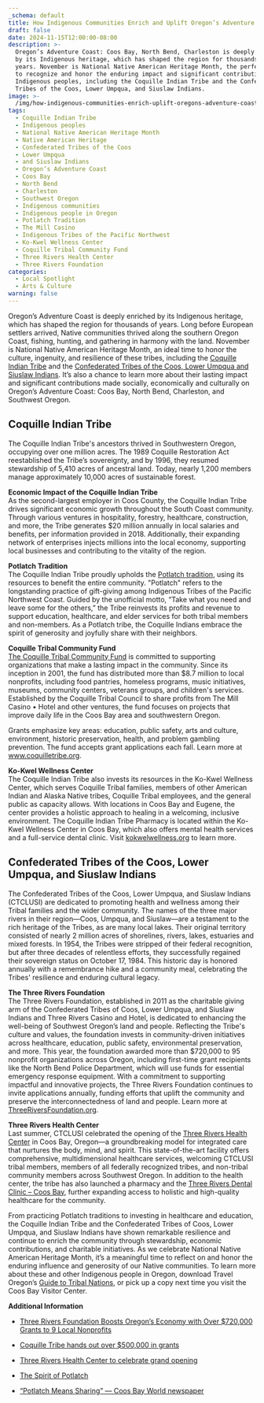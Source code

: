 ```yaml
---
_schema: default
title: How Indigenous Communities Enrich and Uplift Oregon’s Adventure Coast
draft: false
date: 2024-11-15T12:00:00-08:00
description: >-
  Oregon’s Adventure Coast: Coos Bay, North Bend, Charleston is deeply enriched
  by its Indigenous heritage, which has shaped the region for thousands of
  years. November is National Native American Heritage Month, the perfect time
  to recognize and honor the enduring impact and significant contributions of
  Indigenous peoples, including the Coquille Indian Tribe and the Confederated
  Tribes of the Coos, Lower Umpqua, and Siuslaw Indians.
image: >-
  /img/how-indigenous-communities-enrich-uplift-oregons-adventure-coast-blog-695x322-jpg.jpg
tags:
  - Coquille Indian Tribe
  - Indigenous peoples
  - National Native American Heritage Month
  - Native American Heritage
  - Confederated Tribes of the Coos
  - Lower Umpqua
  - and Siuslaw Indians
  - Oregon’s Adventure Coast
  - Coos Bay
  - North Bend
  - Charleston
  - Southwest Oregon
  - Indigenous communities
  - Indigenous people in Oregon
  - Potlatch Tradition
  - The Mill Casino
  - Indigenous Tribes of the Pacific Northwest
  - Ko-Kwel Wellness Center
  - Coquille Tribal Community Fund
  - Three Rivers Health Center
  - Three Rivers Foundation
categories:
  - Local Spotlight
  - Arts & Culture
warning: false
---
```

Oregon’s Adventure Coast is deeply enriched by its Indigenous heritage, which has shaped the region for thousands of years. Long before European settlers arrived, Native communities thrived along the southern Oregon Coast, fishing, hunting, and gathering in harmony with the land. November is National Native American Heritage Month, an ideal time to honor the culture, ingenuity, and resilience of these tribes, including the [Coquille Indian Tribe](https://www.oregonsadventurecoast.com/tribal-heritage-coquilles/) and the [Confederated Tribes of the Coos, Lower Umpqua and Siuslaw Indians](https://www.oregonsadventurecoast.com/tribal-heritage-confederated/). It’s also a chance to learn more about their lasting impact and significant contributions made socially, economically and culturally on Oregon’s Adventure Coast: Coos Bay, North Bend, Charleston, and Southwest Oregon.

## Coquille Indian Tribe

The Coquille Indian Tribe's ancestors thrived in Southwestern Oregon, occupying over one million acres. The 1989 Coquille Restoration Act reestablished the Tribe’s sovereignty, and by 1996, they resumed stewardship of 5,410 acres of ancestral land. Today, nearly 1,200 members manage approximately 10,000 acres of sustainable forest.

**Economic Impact of the Coquille Indian Tribe**<br>As the second-largest employer in Coos County, the Coquille Indian Tribe drives significant economic growth throughout the South Coast community. Through various ventures in hospitality, forestry, healthcare, construction, and more, the Tribe generates $20 million annually in local salaries and benefits, per information provided in 2018. Additionally, their expanding network of enterprises injects millions into the local economy, supporting local businesses and contributing to the vitality of the region.

**Potlatch Tradition**<br>The Coquille Indian Tribe proudly upholds the [Potlatch tradition](https://www.coquilletribe.org/potlatch2/), using its resources to benefit the entire community. "Potlatch" refers to the longstanding practice of gift-giving among Indigenous Tribes of the Pacific Northwest Coast. Guided by the unofficial motto, “Take what you need and leave some for the others,” the Tribe reinvests its profits and revenue to support education, healthcare, and elder services for both tribal members and non-members. As a Potlatch tribe, the Coquille Indians embrace the spirit of generosity and joyfully share with their neighbors.

**Coquille Tribal Community Fund**<br>[The Coquille Tribal Community Fund](https://www.coquilletribe.org/3-30-coquille-tribal-community-fund/) is committed to supporting organizations that make a lasting impact in the community. Since its inception in 2001, the fund has distributed more than $8.7 million to local nonprofits, including food pantries, homeless programs, music initiatives, museums, community centers, veterans groups, and children's services. Established by the Coquille Tribal Council to share profits from The Mill Casino • Hotel and other ventures, the fund focuses on projects that improve daily life in the Coos Bay area and southwestern Oregon.

Grants emphasize key areas: education, public safety, arts and culture, environment, historic preservation, health, and problem gambling prevention. The fund accepts grant applications each fall. Learn more at [<u>www.coquilletribe.org</u>](http://www.coquilletribe.org).

**Ko-Kwel Wellness Center**<br>The Coquille Indian Tribe also invests its resources in the Ko-Kwel Wellness Center, which serves Coquille Tribal families, members of other American Indian and Alaska Native tribes, Coquille Tribal employees, and the general public as capacity allows. With locations in Coos Bay and Eugene, the center provides a holistic approach to healing in a welcoming, inclusive environment. The Coquille Indian Tribe Pharmacy is located within the Ko-Kwel Wellness Center in Coos Bay, which also offers mental health services and a full-service dental clinic. Visit [kokwelwellness.org](https://kokwelwellness.org/) to learn more.

## Confederated Tribes of the Coos, Lower Umpqua, and Siuslaw Indians

The Confederated Tribes of the Coos, Lower Umpqua, and Siuslaw Indians (CTCLUSI) are dedicated to promoting health and wellness among their Tribal families and the wider community. The names of the three major rivers in their region—Coos, Umpqua, and Siuslaw—are a testament to the rich heritage of the Tribes, as are many local lakes. Their original territory consisted of nearly 2 million acres of shorelines, rivers, lakes, estuaries and mixed forests. In 1954, the Tribes were stripped of their federal recognition, but after three decades of relentless efforts, they successfully regained their sovereign status on October 17, 1984. This historic day is honored annually with a remembrance hike and a community meal, celebrating the Tribes' resilience and enduring cultural legacy.

**The Three Rivers Foundation**<br>The Three Rivers Foundation, established in 2011 as the charitable giving arm of the Confederated Tribes of Coos, Lower Umpqua, and Siuslaw Indians and Three Rivers Casino and Hotel, is dedicated to enhancing the well-being of Southwest Oregon’s land and people. Reflecting the Tribe's culture and values, the foundation invests in community-driven initiatives across healthcare, education, public safety, environmental preservation, and more. This year, the foundation awarded more than $720,000 to 95 nonprofit organizations across Oregon, including first-time grant recipients like the North Bend Police Department, which will use funds for essential emergency response equipment. With a commitment to supporting impactful and innovative projects, the Three Rivers Foundation continues to invite applications annually, funding efforts that uplift the community and preserve the interconnectedness of land and people. Learn more at [ThreeRiversFoundation.org](https://www.threeriversfoundation.org/about).

**Three Rivers Health Center**<br>Last summer, CTCLUSI celebrated the opening of the [Three Rivers Health Center](https://threerivers.health/locations/coos-bay-oregon/three-rivers-health-center-coos-bay/) in Coos Bay, Oregon—a groundbreaking model for integrated care that nurtures the body, mind, and spirit. This state-of-the-art facility offers comprehensive, multidimensional healthcare services, welcoming CTCLUSI tribal members, members of all federally recognized tribes, and non-tribal community members across Southwest Oregon. In addition to the health center, the tribe has also launched a pharmacy and the [Three Rivers Dental Clinic – Coos Bay](https://threerivers.health/locations/coos-bay-oregon/three-rivers-dental-clinic-coos-bay/), further expanding access to holistic and high-quality healthcare for the community.

From practicing Potlatch traditions to investing in healthcare and education, the Coquille Indian Tribe and the Confederated Tribes of Coos, Lower Umpqua, and Siuslaw Indians have shown remarkable resilience and continue to enrich the community through stewardship, economic contributions, and charitable initiatives. As we celebrate National Native American Heritage Month, it’s a meaningful time to reflect on and honor the enduring influence and generosity of our Native communities. To learn more about these and other Indigenous people in Oregon, download Travel Oregon’s [Guide to Tribal Nations](https://traveloregon.com/places-to-go/tribal-nations/), or pick up a copy next time you visit the Coos Bay Visitor Center.

**Additional Information**

* [Three Rivers Foundation Boosts Oregon’s Economy with Over $720,000 Grants to 9 Local Nonprofits](https://ctclusi.org/three-rivers-foundation-boosts-oregons-economy-with-over-720000-grants-to-9-local-nonprofits/)
* [Coquille Tribe hands out over $500,000 in grants](https://theworldlink.com/news/local/coquille-tribe-hands-out-over-500-000-in-grants/article_e6f03b04-c45c-11ee-b1cd-dbb7e2f985ec.html)
* [Three Rivers Health Center to celebrate grand opening](https://ktvl.com/news/health/three-rivers-health-center-to-celebrate-grand-opening-saturday)
* [The Spirit of Potlatch](https://www.coquilletribe.org/potlatch2/)
* [“Potlatch Means Sharing” — Coos Bay World newspaper](https://theworldlink.com/potlatch-means-sharing-tribe-carries-on-ancestral-tradition-of-generosity/article_ad4a813d-0a1e-5777-b83b-ca279541b3a1.html)

  &nbsp;